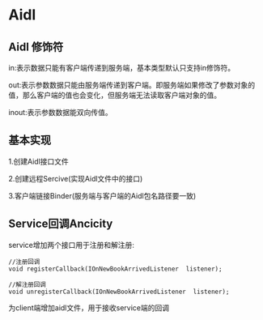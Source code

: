 # Aidl

## Aidl 修饰符
  in:表示数据只能有客户端传递到服务端，基本类型默认只支持in修饰符。
  
  out:表示参数数据只能由服务端传递到客户端。即服务端如果修改了参数对象的值，那么客户端的值也会变化，但服务端无法读取客户端对象的值。
  
  inout:表示参数数据能双向传值。
  
## 基本实现
  1.创建Aidl接口文件
  
  2.创建远程Sercive(实现Aidl文件中的接口)
  
  3.客户端链接Binder(服务端与客户端的Aidl包名路径要一致)
  
## Service回调Ancicity
  service增加两个接口用于注册和解注册:
  
   ```
   //注册回调
   void registerCallback(IOnNewBookArrivedListener  listener);
   ```

   ```
   //解注册回调
   void unregisterCallback(IOnNewBookArrivedListener  listener);
   ```
  
  为client端增加aidl文件，用于接收service端的回调
